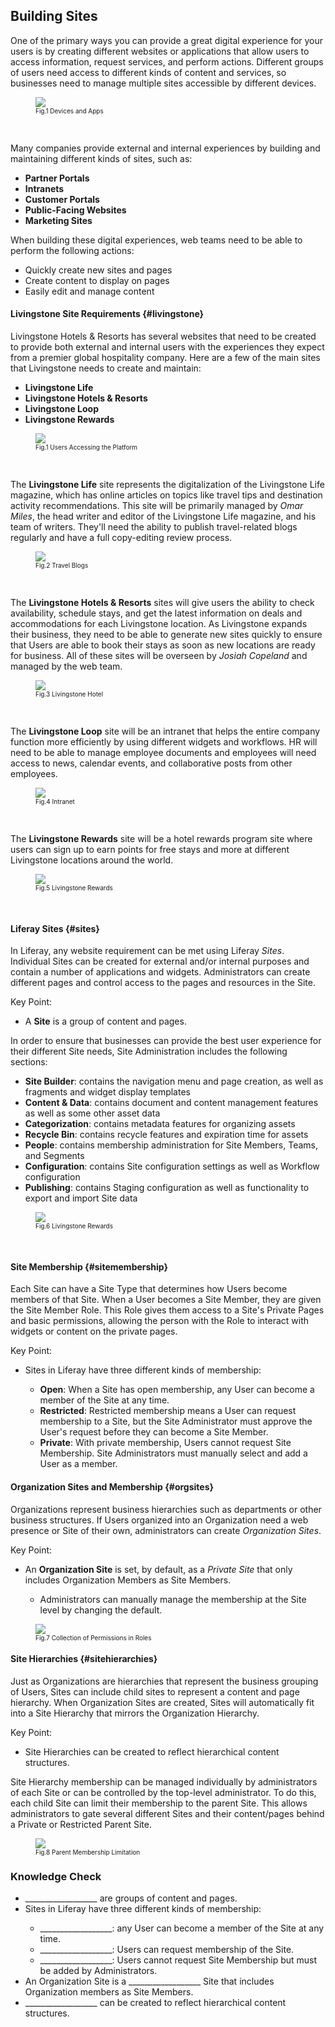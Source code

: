 ## Building Sites

One of the primary ways you can provide a great digital experience for your users is by creating different websites or applications that allow users to access information, request services, and perform actions. Different groups of users need access to different kinds of content and services, so businesses need to manage multiple sites accessible by different devices. 

<figure>
	<img src="../images/devices-and-apps.png" style="max-height: 40%" />
	<figcaption style="font-size: x-small">Fig.1 Devices and Apps</figcaption>
</figure>

<br />

Many companies provide external and internal experiences by building and maintaining different kinds of sites, such as: 
* **Partner Portals** 
* **Intranets** 
* **Customer Portals** 
* **Public-Facing Websites** 
* **Marketing Sites**

When building these digital experiences, web teams need to be able to perform the following actions:
* Quickly create new sites and pages
* Create content to display on pages
* Easily edit and manage content

#### Livingstone Site Requirements {#livingstone}

Livingstone Hotels & Resorts has several websites that need to be created to provide both external and internal users with the experiences they expect from a premier global hospitality company. Here are a few of the main sites that Livingstone needs to create and maintain:
* **Livingstone Life**
* **Livingstone Hotels & Resorts**
* **Livingstone Loop**
* **Livingstone Rewards**

<figure>
	<img src="../images/intranet.png" style="max-height: 20%" />
	<figcaption style="font-size: x-small">Fig.1 Users Accessing the Platform</figcaption>
</figure>

<br />

The **Livingstone Life** site represents the digitalization of the Livingstone Life magazine, which has online articles on topics like travel tips and destination activity recommendations. This site will be primarily managed by _Omar Miles_, the head writer and editor of the Livingstone Life magazine, and his team of writers. They'll need the ability to publish travel-related blogs regularly and have a full copy-editing review process.

<figure>
	<img src="../images/travel-blog.png" style="max-height: 20%" />
	<figcaption style="font-size: x-small">Fig.2 Travel Blogs</figcaption>
</figure>

<br />

The **Livingstone Hotels & Resorts** sites will give users the ability to check availability, schedule stays, and get the latest information on deals and accommodations for each Livingstone location. As Livingstone expands their business, they need to be able to generate new sites quickly to ensure that Users are able to book their stays as soon as new locations are ready for business. All of these sites will be overseen by _Josiah Copeland_ and managed by the web team.

<figure>
	<img src="../images/hotel-example.png" style="max-height: 20%" />
	<figcaption style="font-size: x-small">Fig.3 Livingstone Hotel</figcaption>
</figure>

<br />

The **Livingstone Loop** site will be an intranet that helps the entire company function more efficiently by using different widgets and workflows. HR will need to be able to manage employee documents and employees will need access to news, calendar events, and collaborative posts from other employees. 

<figure>
	<img src="../images/intranet-collab.png" style="max-height: 20%" />
	<figcaption style="font-size: x-small">Fig.4 Intranet</figcaption>
</figure>

<br />

The **Livingstone Rewards** site will be a hotel rewards program site where users can sign up to earn points for free stays and more at different Livingstone locations around the world. 

<figure>
	<img src="../images/membership-program.png" style="max-height: 20%" />
	<figcaption style="font-size: x-small">Fig.5 Livingstone Rewards</figcaption>
</figure>

<br />

#### Liferay Sites {#sites}

In Liferay, any website requirement can be met using Liferay _Sites_. Individual Sites can be created for external and/or internal purposes and contain a number of applications and widgets. Administrators can create different pages and control access to the pages and resources in the Site.

<div class="key-point">
Key Point: <br/>
<ul>
	<li>A <b>Site</b> is a group of content and pages.</li>
</ul>
</div>

In order to ensure that businesses can provide the best user experience for their different Site needs, Site Administration includes the following sections:
* **Site Builder**: contains the navigation menu and page creation, as well as fragments and widget display templates
* **Content & Data**: contains document and content management features as well as some other asset data
* **Categorization**: contains metadata features for organizing assets
* **Recycle Bin**: contains recycle features and expiration time for assets
* **People**: contains membership administration for Site Members, Teams, and Segments
* **Configuration**: contains Site configuration settings as well as Workflow configuration
* **Publishing**: contains Staging configuration as well as functionality to export and import Site data

<figure>
	<img src="../images/site-administration.png" style="max-height: 35%" />
	<figcaption style="font-size: x-small">Fig.6 Livingstone Rewards</figcaption>
</figure>

<br />

#### Site Membership {#sitemembership}

Each Site can have a Site Type that determines how Users become members of that Site. When a User becomes a Site Member, they are given the Site Member Role. This Role gives them access to a Site's Private Pages and basic permissions, allowing the person with the Role to interact with widgets or content on the private pages.

<div class="key-point">
Key Point: <br/>
<ul>
	<li>Sites in Liferay have three different kinds of membership:</li>
	<ul>
		<li><b>Open</b>: When a Site has open membership, any User can become a member of the Site at any time.</li>
		<li><b>Restricted</b>: Restricted membership means a User can request membership to a Site, but the Site Administrator must approve the User's request before they can become a Site Member.</li>
		<li><b>Private</b>: With private membership, Users cannot request Site Membership. Site Administrators must manually select and add a User as a member.</li>
	</ul>
</ul>
</div>

#### Organization Sites and Membership {#orgsites}

Organizations represent business hierarchies such as departments or other business structures. If Users organized into an Organization need a web presence or Site of their own, administrators can create _Organization Sites_.

<div class="key-point">
Key Point: <br/>
<ul>
	<li>An <b>Organization Site</b> is set, by default, as a <i>Private Site</i> that only includes Organization Members as Site Members.</li>
	<ul>
		<li>Administrators can manually manage the membership at the Site level by changing the default.</li>
	</ul>
</ul>
</div>

<figure>
	<img src="../images/organization-site-membership.png" style="max-width: 100%" />
	<figcaption style="font-size: x-small">Fig.7 Collection of Permissions in Roles</figcaption>
</figure>

#### Site Hierarchies {#sitehierarchies}

Just as Organizations are hierarchies that represent the business grouping of Users, Sites can include child sites to represent a content and page hierarchy. When Organization Sites are created, Sites will automatically fit into a Site Hierarchy that mirrors the Organization Hierarchy. 

<div class="key-point">
Key Point: <br/>
<ul>
	<li>Site Hierarchies can be created to reflect hierarchical content structures.</li>
</ul>
</div>

Site Hierarchy membership can be managed individually by administrators of each Site or can be controlled by the top-level administrator. To do this, each child Site can limit their membership to the parent Site. This allows administrators to gate several different Sites and their content/pages behind a Private or Restricted Parent Site. 

<figure>
	<img src="../images/limit-membership.png" style="max-width: 100%" />
	<figcaption style="font-size: x-small">Fig.8 Parent Membership Limitation</figcaption>
</figure>

<div class="summary"><h3>Knowledge Check</h3>
<ul>
	<li>__________________ are groups of content and pages.</li>
	<li>Sites in Liferay have three different kinds of membership:</li>
	<ul>
		<li>__________________: any User can become a member of the Site at any time.</li>
		<li>__________________: Users can request membership of the Site.</li>
		<li>__________________: Users cannot request Site Membership but must be added by Administrators.</li>
	</ul>
	<li>An Organization Site is a __________________ Site that includes Organization members as Site Members.</li>
	<li>__________________ can be created to reflect hierarchical content structures.</li>
</ul>
</div>  
